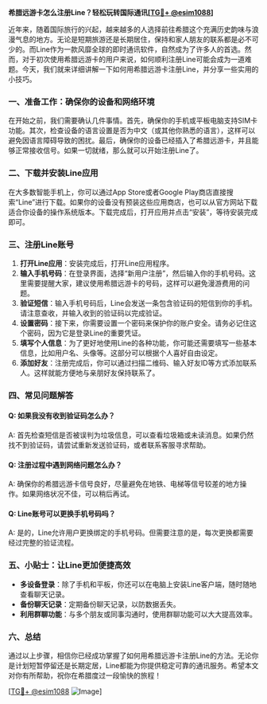**希腊远游卡怎么注册Line？轻松玩转国际通讯[[TG💪+ @esim1088](https://t.me/s/esim1088)]**

近年来，随着国际旅行的兴起，越来越多的人选择前往希腊这个充满历史韵味与浪漫气息的地方。无论是短期旅游还是长期居住，保持和家人朋友的联系都是必不可少的。而Line作为一款风靡全球的即时通讯软件，自然成为了许多人的首选。然而，对于初次使用希腊远游卡的用户来说，如何顺利注册Line可能会成为一道难题。今天，我们就来详细讲解一下如何用希腊远游卡注册Line，并分享一些实用的小技巧。

### 一、准备工作：确保你的设备和网络环境

在开始之前，我们需要确认几件事情。首先，确保你的手机或平板电脑支持SIM卡功能。其次，检查设备的语言设置是否为中文（或其他你熟悉的语言），这样可以避免因语言障碍导致的困扰。最后，确保你的设备已经插入了希腊远游卡，并且能够正常接收信号。如果一切就绪，那么就可以开始注册Line了。

### 二、下载并安装Line应用

在大多数智能手机上，你可以通过App Store或者Google Play商店直接搜索“Line”进行下载。如果你的设备没有预装这些应用商店，也可以从官方网站下载适合你设备的操作系统版本。下载完成后，打开应用并点击“安装”，等待安装完成即可。

### 三、注册Line账号

1. **打开Line应用**：安装完成后，打开Line应用程序。
2. **输入手机号码**：在登录界面，选择“新用户注册”，然后输入你的手机号码。这里需要提醒大家，建议使用希腊远游卡的号码，这样可以避免漫游费用的问题。
3. **验证短信**：输入手机号码后，Line会发送一条包含验证码的短信到你的手机。请注意查收，并输入收到的验证码以完成验证。
4. **设置密码**：接下来，你需要设置一个密码来保护你的账户安全。请务必记住这个密码，因为它是登录Line的重要凭证。
5. **填写个人信息**：为了更好地使用Line的各种功能，你可能还需要填写一些基本信息，比如用户名、头像等。这部分可以根据个人喜好自由设定。
6. **添加好友**：注册完成后，你可以通过扫描二维码、输入好友ID等方式添加联系人。这样就能方便地与亲朋好友保持联系了。

### 四、常见问题解答

#### Q: 如果我没有收到验证码怎么办？
A: 首先检查短信是否被误判为垃圾信息，可以查看垃圾箱或未读消息。如果仍然找不到验证码，请尝试重新发送验证码，或者联系客服寻求帮助。

#### Q: 注册过程中遇到网络问题怎么办？
A: 确保你的希腊远游卡信号良好，尽量避免在地铁、电梯等信号较差的地方操作。如果网络状况不佳，可以稍后再试。

#### Q: Line账号可以更换手机号码吗？
A: 是的，Line允许用户更换绑定的手机号码。但需要注意的是，每次更换都需要经过完整的验证流程。

### 五、小贴士：让Line更加便捷高效

- **多设备登录**：除了手机和平板，你还可以在电脑上安装Line客户端，随时随地查看聊天记录。
- **备份聊天记录**：定期备份聊天记录，以防数据丢失。
- **利用群聊功能**：与多个朋友或同事沟通时，使用群聊功能可以大大提高效率。

### 六、总结

通过以上步骤，相信你已经成功掌握了如何用希腊远游卡注册Line的方法。无论你是计划短暂停留还是长期定居，Line都能为你提供稳定可靠的通讯服务。希望本文对你有所帮助，祝你在希腊度过一段愉快的旅程！

[[TG💪+ @esim1088](https://t.me/s/esim1088) ![Image](https://i.postimg.cc/4NQfJmqS/Snipaste-2025-05-13-00-14-12.png)]